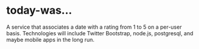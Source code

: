 today-was...
============

A service that associates a date with a rating from 1 to 5 on a per-user basis. 
Technologies will include Twitter Bootstrap, node.js, postgresql, and maybe mobile apps in the long run.
